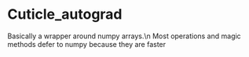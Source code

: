# Cuticle_autograd
Basically a wrapper around numpy arrays.\n
Most operations and magic methods defer to numpy because they are faster
